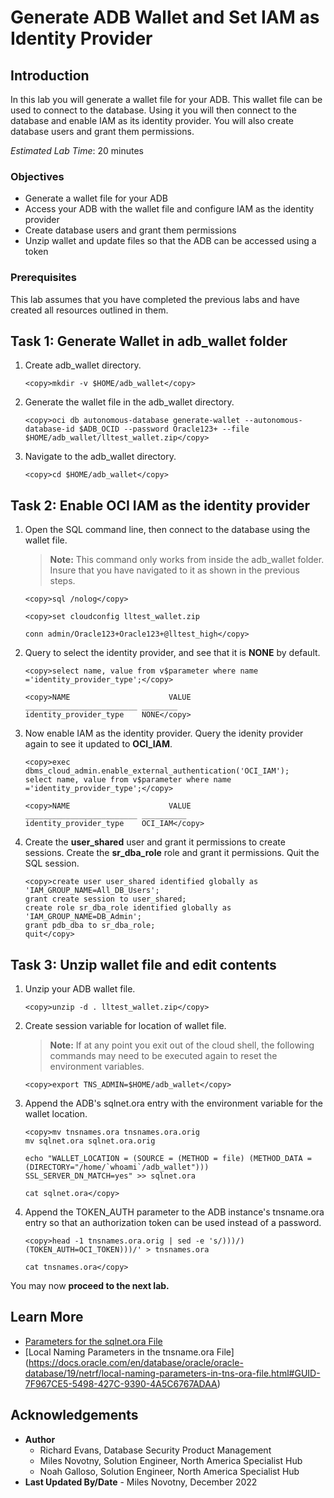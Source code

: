 # Generate ADB Wallet and Set IAM as Identity Provider

## Introduction

In this lab you will generate a wallet file for your ADB. This wallet file can be used to connect to the database. Using it you will then connect to the database and enable IAM as its identity provider. You will also create database users and grant them permissions.

*Estimated Lab Time*: 20 minutes

### Objectives
- Generate a wallet file for your ADB
- Access your ADB with the wallet file and configure IAM as the identity provider
- Create database users and grant them permissions
- Unzip wallet and update files so that the ADB can be accessed using a token

### Prerequisites
This lab assumes that you have completed the previous labs and have created all resources outlined in them.

## Task 1: Generate Wallet in adb_wallet folder

1. Create adb_wallet directory.

    ```
    <copy>mkdir -v $HOME/adb_wallet</copy>
    ```

2. Generate the wallet file in the adb_wallet directory.

    ```
    <copy>oci db autonomous-database generate-wallet --autonomous-database-id $ADB_OCID --password Oracle123+ --file $HOME/adb_wallet/lltest_wallet.zip</copy>
    ```

3. Navigate to the adb_wallet directory.

    ```
    <copy>cd $HOME/adb_wallet</copy>
    ```

## Task 2: Enable OCI IAM as the identity provider

1. Open the SQL command line, then connect to the database using the wallet file.
    >**Note:** This command only works from inside the adb_wallet folder. Insure that you have navigated to it as shown in the previous steps.

    ```
    <copy>sql /nolog</copy>
    ```
    ```
    <copy>set cloudconfig lltest_wallet.zip

    conn admin/Oracle123+Oracle123+@lltest_high</copy>
    ```

2. Query to select the identity provider, and see that it is **NONE** by default.

    ```
    <copy>select name, value from v$parameter where name ='identity_provider_type';</copy>
    ```


    ```
    <copy>NAME                      VALUE    
    _________________________ ________
    identity_provider_type    NONE</copy>
    ```

3. Now enable IAM as the identity provider. Query the idenity provider again to see it updated to **OCI_IAM**.

    ```
    <copy>exec dbms_cloud_admin.enable_external_authentication('OCI_IAM');
    select name, value from v$parameter where name ='identity_provider_type';</copy>
    ```

    ```
    <copy>NAME                      VALUE      
    _________________________ __________
    identity_provider_type    OCI_IAM</copy> 
    ```

4. Create the **user\_shared** user and grant it permissions to create sessions. Create the **sr\_dba\_role** role and grant it permissions. Quit the SQL session.

    ```
    <copy>create user user_shared identified globally as 'IAM_GROUP_NAME=All_DB_Users';
    grant create session to user_shared;
    create role sr_dba_role identified globally as 'IAM_GROUP_NAME=DB_Admin';
    grant pdb_dba to sr_dba_role;
    quit</copy>
    ```

## Task 3: Unzip wallet file and edit contents

1. Unzip your ADB wallet file.

    ```
    <copy>unzip -d . lltest_wallet.zip</copy>
    ```

2. Create session variable for location of wallet file.
    >**Note:** If at any point you exit out of the cloud shell, the following commands may need to be executed again to reset the environment variables.

    ```
    <copy>export TNS_ADMIN=$HOME/adb_wallet</copy>
    ```

3. Append the ADB's sqlnet.ora entry with the environment variable for the wallet location.

    ```
    <copy>mv tnsnames.ora tnsnames.ora.orig
    mv sqlnet.ora sqlnet.ora.orig

    echo "WALLET_LOCATION = (SOURCE = (METHOD = file) (METHOD_DATA = (DIRECTORY="/home/`whoami`/adb_wallet")))
    SSL_SERVER_DN_MATCH=yes" >> sqlnet.ora

    cat sqlnet.ora</copy>
    ```

4. Append the TOKEN_AUTH parameter to the ADB instance's tnsname.ora entry so that an authorization token can be used instead of a password.

    ```
    <copy>head -1 tnsnames.ora.orig | sed -e 's/)))/)(TOKEN_AUTH=OCI_TOKEN)))/' > tnsnames.ora

    cat tnsnames.ora</copy>
    ```

You may now **proceed to the next lab.**

## Learn More

* [Parameters for the sqlnet.ora File](https://docs.oracle.com/en/database/oracle/oracle-database/19/netrf/parameters-for-the-sqlnet.ora.html#GUID-2041545B-58D4-48DC-986F-DCC9D0DEC642)
* [Local Naming Parameters in the tnsname.ora File] (https://docs.oracle.com/en/database/oracle/oracle-database/19/netrf/local-naming-parameters-in-tns-ora-file.html#GUID-7F967CE5-5498-427C-9390-4A5C6767ADAA)

## Acknowledgements
* **Author**
  * Richard Evans, Database Security Product Management
  * Miles Novotny, Solution Engineer, North America Specialist Hub
  * Noah Galloso, Solution Engineer, North America Specialist Hub
* **Last Updated By/Date** - Miles Novotny, December 2022
